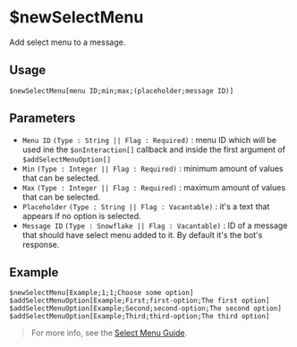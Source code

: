 # $newSelectMenu
Add select menu to a message.

## Usage
```
$newSelectMenu[menu ID;min;max;(placeholder;message ID)]

```

## Parameters 
- `Menu ID` `(Type : String || Flag : Required)` : menu ID which will be used ine the `$onInteraction[]` callback and inside the first argument of `$addSelectMenuOption[]`
- `Min` `(Type : Integer || Flag : Required)` : minimum amount of values that can be selected.
- `Max` `(Type : Integer || Flag : Required)` : maximum amount of values that can be selected.
- `Placeholder` `(Type : String || Flag : Vacantable)` : it's a text that appears if no option is selected.
- `Message ID` `(Type : Snowflake || Flag : Vacantable)` : ID of a message that should have select menu added to it. By default it's the bot's response. 

## Example
```
$newSelectMenu[Example;1;1;Choose some option]
$addSelectMenuOption[Example;First;first-option;The first option]
$addSelectMenuOption[Example;Second;second-option;The second option]
$addSelectMenuOption[Example;Third;third-option;The third option]
```

> For more info, see the [Select Menu Guide](../guides/selectmenu.md).